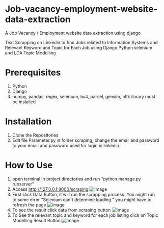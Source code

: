 # Job-vacancy-employment-website-data-extraction
A Job Vacancy / Employment website data extraction using django

Text Scrapping on Linkedin to find Jobs related to Information Systems and Relevant Keyword and Topic for Each Job using Django Python selenium and LDA Topic Modelling

# Prerequisites
1. Python
2. Django
3. numpy, pandas, regex, selenium, bs4, parsel, gensim, nltk library must be installed 

# Installation
1. Clone the Repositories
2. Edit file Parameter.py in folder scraping, change the email and password to your email and password used for login in linkedin

# How to Use
1. open terminal in project directories and run "python manage.py runserver"
2. Access http://127.0.0.1:8000/scraping
![image](https://user-images.githubusercontent.com/76902001/178029644-74cd13a8-a668-4cfe-9dda-3f90918e0dfa.png)
3. First click Data Button, it will run the scrapping process. You might run to some error "Selenium can't determine loading " you might have to refresh the page
![image](https://user-images.githubusercontent.com/76902001/178029755-711653d8-f0f1-46cc-8a89-448670850c3e.png)
4. To see the result click data from scraping button
![image](https://user-images.githubusercontent.com/76902001/178029557-2936de6b-4846-4ab1-806b-ab493de69020.png)
5. To See the relevant topic and keyword for each job listing click on Topic Modelling Result Button
![image](https://user-images.githubusercontent.com/76902001/178030919-d2dc4777-70db-4d8e-950f-bf4b93cadafb.png)
